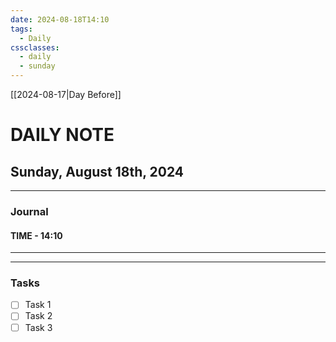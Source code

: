 ```yaml
---
date: 2024-08-18T14:10
tags:
  - Daily
cssclasses:
  - daily
  - sunday
---
```

[[2024-08-17|Day Before]]
# DAILY NOTE
## Sunday, August 18th, 2024
***
### Journal
#### TIME - 14:10
***

***
### Tasks
- [ ] Task 1
- [ ] Task 2
- [ ] Task 3